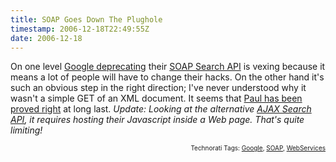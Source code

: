 ```yaml
---
title: SOAP Goes Down The Plughole
timestamp: 2006-12-18T22:49:55Z
date: 2006-12-18
---
```


<p>On one level <a href="http://radar.oreilly.com/archives/2006/12/google_depreciates_SOAP_API.html">Google deprecating</a> their <a href="http://code.google.com/apis/soapsearch/reference.html">SOAP Search API</a> is vexing because it means a lot of people will have to change their hacks. On the other hand it's such an obvious step in the right direction; I've never understood why it wasn't a simple GET of an XML document. It seems that <a href="http://webservices.xml.com/pub/a/ws/2002/04/24/google.html">Paul has been proved right</a> at long last. <i>Update: Looking at the alternative <a href="http://code.google.com/apis/ajaxsearch/">AJAX Search API</a>, it requires hosting their Javascript inside a Web page. That's quite limiting!</i></p>

<!-- technorati tags start --><p style="text-align:right;font-size:10px;">Technorati Tags: <a href="http://www.technorati.com/tag/Google" rel="tag">Google</a>, <a href="http://www.technorati.com/tag/SOAP" rel="tag">SOAP</a>, <a href="http://www.technorati.com/tag/WebServices" rel="tag">WebServices</a></p><!-- technorati tags end -->